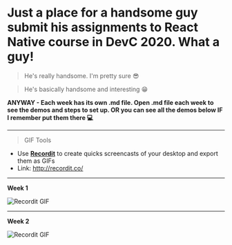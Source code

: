 # Just a place for a handsome guy submit his assignments to React Native course in DevC 2020. What a guy!

> He's really handsome. I'm pretty sure 😎

> He's basically handsome and interesting 😁

**ANYWAY - Each week has its own .md file. Open .md file each week to see the demos and steps to set up. OR you can see all the demos below IF I remember put them there 💻**

---

> GIF Tools

- Use <a href="http://recordit.co/" target="_blank">**Recordit**</a> to create quicks screencasts of your desktop and export them as GIFs
- Link: http://recordit.co/

---

**Week 1**

![Recordit GIF](http://g.recordit.co/PkFaEvR0jd.gif)

---

**Week 2**

![Recordit GIF](http://g.recordit.co/7iqv1R3aTs.gif)
